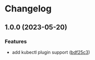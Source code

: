 # Changelog

## 1.0.0 (2023-05-20)


### Features

* add kubectl plugin support ([bdf25c3](https://github.com/pepov/asdf-kcp/commit/bdf25c313df6cc1168cfcb8b98cefddb25e41602))
